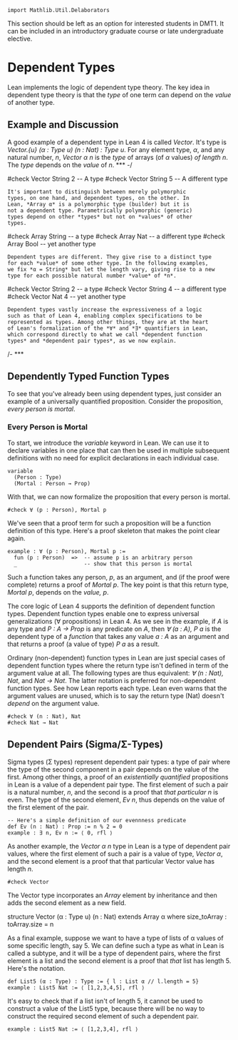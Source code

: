 ```lean
import Mathlib.Util.Delaborators
```


This section should be left as an option for interested
students in DMT1. It can be included in an introductory
graduate course or late undergraduate elective.

<!-- toc -->

# Dependent Types

Lean implements the logic of dependent type theory. The
key idea in dependent type theory is that the *type* of
one term can depend on the *value* of another type.

## Example and Discussion

A good example of a dependent type in Lean 4 is called
*Vector*. It's type is *Vector.{u} (α : Type u) (n : Nat) :
Type u*. For any element type, *α*, and any natural number,
*n*, *Vector α n* is the *type* of arrays (of *α* values)
*of length n*. The *type* depends on the *value* of *n*.
*** -/

#check Vector String 2    -- A type
#check Vector String 5    -- A different type

```lean
It's important to distinguish between merely polymorphic
types, on one hand, and dependent types, on the other. In
Lean, *Array α* is a polymorphic type (builder) but it is
not a dependent type. Parametrically polymorphic (generic)
types depend on other *types* but not on *values* of other
types.
```

#check Array String       -- a type
#check Array Nat          -- a different type
#check Array Bool         -- yet another type

```lean
Dependent types are different. They give rise to a distinct type
for each *value* of some other type. In the following examples,
we fix *α = String* but let the length vary, giving rise to a new
type for each possible natural number *value* of *n*.
```

#check Vector String 2  -- a type
#check Vector String 4  -- a different type
#check Vector Nat 4     -- yet another type

```lean
Dependent types vastly increase the expressiveness of a logic
such as that of Lean 4, enabling complex specifications to be
represented as types. Among other things, they are at the heart
of Lean's formalization of the *∀* and *∃* quantifiers in Lean,
which correspond directly to what we call *dependent function
types* and *dependent pair types*, as we now explain.
```

/- ***
## Dependently Typed Function Types

To see that you've already been using dependent types, just
consider an example of a universally quantified proposition.
Consider the proposition, *every person is mortal*.

### Every Person is Mortal

To start, we introduce the *variable* keyword in Lean. We can use
it to declare variables in one place that can then be used in multiple
subsequent definitions with no need for explicit declarations in each
individual case.

```lean
variable
  (Person : Type)
  (Mortal : Person → Prop)
```

With that, we can now formalize the proposition that every person
is mortal.

```lean
#check ∀ (p : Person), Mortal p
```

We've seen that a proof term for such a proposition will be a
function definition of this type. Here's a proof skeleton that
makes the point clear again.

```lean
example : ∀ (p : Person), Mortal p :=
  fun (p : Person)  =>  -- assume p is an arbitrary person
  _                     -- show that this person is mortal
```

Such a function takes any person, *p*, as an argument, and
(if the proof were complete) returns a proof of *Mortal p*.
The key point is that this return type, *Mortal p*, depends
on the *value, p*.

The core logic of Lean 4 supports the definition of dependent
function types. Dependent function types enable one to express
universal generalizations (∀ propositions) in Lean 4. As we see
in the example, if *A* is any type and *P : A → Prop* is any
predicate on *A*, then *∀ (a : A), P a* is the dependent type
of a *function* that takes any value *a : A* as an argument and
that returns a proof (a value of type) *P a* as a result.

Ordinary (non-dependent) function types in Lean are just special cases
of dependent function types where the return type isn't defined in term
of the argument value at all. The following types are thus equivalent:
*∀ (n : Nat), Nat*, and *Nat → Nat*. The latter notation is preferred
for non-dependent function types. See how Lean reports each type. Lean
even warns that the argument values are unused, which is to say the
return type (Nat) doesn't *depend* on the argument value.

```lean
#check ∀ (n : Nat), Nat
#check Nat → Nat
```


## Dependent Pairs (Sigma/Σ-Types)

Sigma types (Σ types) represent dependent pair types: a type of pair where
the type of the second component in a pair depends on the value of the first.
Among other things, a proof of an *existentially quantified* propositions in
Lean is a value of a dependent pair type. The first element of such a pair is
a natural number, *n*, and the second is a proof that *that particular n* is
even. The type of the second element, *Ev n*, thus depends on the value of the
first element of the pair.

```lean
-- Here's a simple definition of our evennness predicate
def Ev (n : Nat) : Prop := n % 2 = 0
example : ∃ n, Ev n := ⟨ 0, rfl ⟩
```

As another example, the *Vector α n* type in Lean is a type of dependent
pair values, where the first element of such a pair is a value of type,
*Vector α*, and the second element is a proof that that particular Vector
value has length *n*.

```lean
#check Vector
```

The Vector type incorporates an *Array* element by inheritance and then
adds the second element as a new field.

structure Vector (α : Type u) (n : Nat) extends Array α where
  size_toArray : toArray.size = n

As a final example, suppose we want to have a type of lists of α values
of some specific length, say 5. We can define such a type as what in Lean
is called a subtype, and it will be a type of dependent pairs, where the
first element is a list and the second element is a proof that *that* list
has length 5. Here's the notation.

```lean
def List5 (α : Type) : Type := { l : List α // l.length = 5}
example : List5 Nat := ⟨ [1,2,3,4,5], rfl ⟩
```

It's easy to check that if a list isn't of length 5, it cannot be used
to construct a value of the List5 type, because there will be no way to
construct the required second element of such a dependent pair.

```lean
example : List5 Nat := ⟨ [1,2,3,4], rfl ⟩
```
